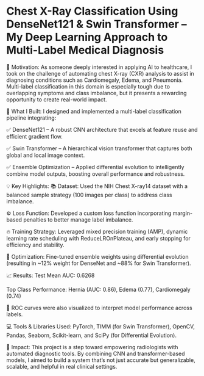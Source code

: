 # Chest X-Ray Classification Using DenseNet121 & Swin Transformer – My Deep Learning Approach to Multi-Label Medical Diagnosis
🎯 Motivation:
As someone deeply interested in applying AI to healthcare, I took on the challenge of automating chest X-ray (CXR) analysis to assist in diagnosing conditions such as Cardiomegaly, Edema, and Pneumonia. Multi-label classification in this domain is especially tough due to overlapping symptoms and class imbalance, but it presents a rewarding opportunity to create real-world impact.

🔧 What I Built:
I designed and implemented a multi-label classification pipeline integrating:

✅ DenseNet121 – A robust CNN architecture that excels at feature reuse and efficient gradient flow.

✅ Swin Transformer – A hierarchical vision transformer that captures both global and local image context.

✅ Ensemble Optimization – Applied differential evolution to intelligently combine model outputs, boosting overall performance and robustness.

💡 Key Highlights:
📚 Dataset: Used the NIH Chest X-ray14 dataset with a balanced sample strategy (100 images per class) to address class imbalance.

⚙️ Loss Function: Developed a custom loss function incorporating margin-based penalties to better manage label imbalance.

🔥 Training Strategy: Leveraged mixed precision training (AMP), dynamic learning rate scheduling with ReduceLROnPlateau, and early stopping for efficiency and stability.

🎯 Optimization: Fine-tuned ensemble weights using differential evolution (resulting in ~12% weight for DenseNet and ~88% for Swin Transformer).

📈 Results:
Test Mean AUC: 0.6268

Top Class Performance: Hernia (AUC: 0.86), Edema (0.77), Cardiomegaly (0.74)

🧪 ROC curves were also visualized to interpret model performance across labels.

💻 Tools & Libraries Used:
PyTorch, TIMM (for Swin Transformer), OpenCV, Pandas, Seaborn, Scikit-learn, and SciPy (for Differential Evolution).

🙌 Impact:
This project is a step toward empowering radiologists with automated diagnostic tools. By combining CNN and transformer-based models, I aimed to build a system that’s not just accurate but generalizable, scalable, and helpful in real clinical settings.
